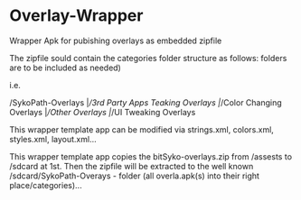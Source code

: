 # Overlay-Wrapper
Wrapper Apk for pubishing overlays as embedded zipfile

The zipfile sould contain the categories folder structure as follows:
folders are to be included as needed)

i.e.

/SykoPath-Overlays
                  |_/3rd Party Apps Teaking Overlays
                  |_/Color Changing Overlays
                  |_/Other Overlays
                  |_/UI Tweaking Overlays                  



This wrapper template app can be modified via strings.xml, colors.xml, styles.xml, layout.xml...


This wrapper template app copies the bitSyko-overlays.zip from /assests to /sdcard at 1st.
Then the zipfile will be extracted to the well known /sdcard/SykoPath-Overays - folder 
(all overla.apk(s) into their right place/categories)...
